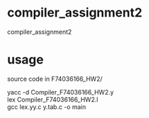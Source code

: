 # compiler_assignment2
compiler_assignment2

# usage

source code in F74036166_HW2/

yacc -d Compiler_F74036166_HW2.y  
lex Compiler_F74036166_HW2.l  
gcc lex.yy.c y.tab.c -o main  
